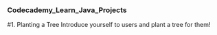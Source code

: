 ### Codecademy_Learn_Java_Projects

#1. Planting a Tree
Introduce yourself to users and plant a tree for them!
